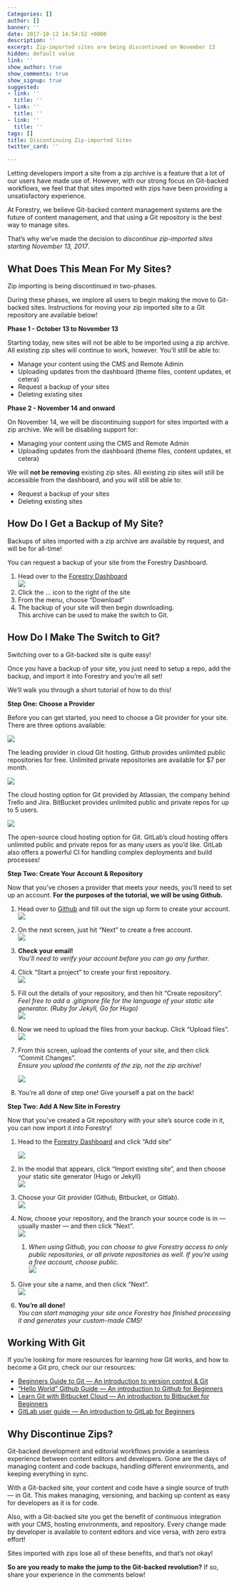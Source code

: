 ```yaml
---
Categories: []
author: []
banner: ''
date: 2017-10-12 14:54:52 +0000
description: ''
excerpt: Zip-imported sites are being discontinued on November 13
hidden: default value
link: ''
show_author: true
show_comments: true
show_signup: true
suggested:
- link: ''
  title: ''
- link: ''
  title: ''
- link: ''
  title: ''
tags: []
title: Discontinuing Zip-imported Sites
twitter_card: ''

---
```

Letting developers import a site from a zip archive is a feature that a lot of our users have made use of. However, with our strong focus on Git-backed workflows, we feel that that sites imported with zips have been providing a unsatisfactory experience.

At Forestry, we believe Git-backed content management systems are the future of content management, and that using a Git repository is the best way to manage sites.

That’s why we’ve made the decision to _discontinue zip-imported sites starting November 13, 2017_. 

## What Does This Mean For My Sites?

Zip importing is being discontinued in two-phases.

During these phases, we implore all users to begin making the move to Git-backed sites. Instructions for moving your zip imported site to a Git repository are available below!

**Phase 1 - October 13 to November 13**

Starting today, new sites will not be able to be imported using a zip archive. All existing zip sites will continue to work, however. You’ll still be able to:

* Manage your content using the CMS and Remote Admin
* Uploading updates from the dashboard (theme files, content updates, et cetera)
* Request a backup of your sites
* Deleting existing sites

**Phase 2 - November 14 and onward**

On November 14, we will be discontinuing support for sites imported with a zip archive. We will be disabling support for:

* Managing your content using the CMS and Remote Admin
* Uploading updates from the dashboard (theme files, content updates, et cetera)

We will **not be removing** existing zip sites. All existing zip sites will still be accessible from the dashboard, and you will still be able to:

* Request a backup of your sites
* Deleting existing sites

## How Do I Get a Backup of My Site?

Backups of sites imported with a zip archive are available by request, and will be for all-time!

You can request a backup of your site from the Forestry Dashboard.

1. Head over to the [Forestry Dashboard](https://app.forestry.io/dashboard)  
   ![](https://d2mxuefqeaa7sj.cloudfront.net/s_8C4CED3D75504D28509A2D9F1536E2FD4FD296FEF40B8A1D45994577317FAA20_1507829464198_Screen+Shot+2017-10-12+at+1.12.42+PM.png)
2. Click the … icon to the right of the site
3. From the menu, choose “Download”
4. The backup of your site will then begin downloading.  
   This archive can be used to make the switch to Git.

## How Do I Make The Switch to Git?

Switching over to a Git-backed site is quite easy!

Once you have a backup of your site, you just need to setup a repo, add the backup, and import it into Forestry and you’re all set!

We’ll walk you through a short tutorial of how to do this!

**Step One: Choose a Provider**

Before you can get started, you need to choose a Git provider for your site. There are three options available:

![](https://d2mxuefqeaa7sj.cloudfront.net/s_8C4CED3D75504D28509A2D9F1536E2FD4FD296FEF40B8A1D45994577317FAA20_1507829685832_image.png)

The leading provider in cloud Git hosting. Github provides unlimited public repositories for free. Unlimited private repositories are available for $7 per month.

![](https://d2mxuefqeaa7sj.cloudfront.net/s_8C4CED3D75504D28509A2D9F1536E2FD4FD296FEF40B8A1D45994577317FAA20_1507829646642_image.png)

The cloud hosting option for Git provided by Atlassian, the company behind Trello and Jira. BitBucket provides unlimited public and private repos for up to 5 users.

![](https://d2mxuefqeaa7sj.cloudfront.net/s_8C4CED3D75504D28509A2D9F1536E2FD4FD296FEF40B8A1D45994577317FAA20_1507829707471_image.png)

The open-source cloud hosting option for Git. GitLab’s cloud hosting offers unlimited public and private repos for as many users as you’d like. GitLab also offers a powerful CI for handling complex deployments and build processes!

**Step Two: Create Your Account & Repository**

Now that you’ve chosen a provider that meets your needs, you’ll need to set up an account. **For the purposes of the tutorial, we will be using Github.**

1. Head over to [Github](https://github.com/) and fill out the sign up form to create your account.  
   ![](https://d2mxuefqeaa7sj.cloudfront.net/s_8C4CED3D75504D28509A2D9F1536E2FD4FD296FEF40B8A1D45994577317FAA20_1507829758160_Screen+Shot+2017-10-12+at+2.35.33+PM.png)
2. On the next screen, just hit “Next” to create a free account.  
   ![](https://d2mxuefqeaa7sj.cloudfront.net/s_8C4CED3D75504D28509A2D9F1536E2FD4FD296FEF40B8A1D45994577317FAA20_1507823395567_Screen+Shot+2017-10-12+at+12.22.46+PM.png)
3. **Check your email!**  
   _You’ll need to verify your account before you can go any further._
4. Click “Start a project” to create your first repository.  
   ![](https://d2mxuefqeaa7sj.cloudfront.net/s_8C4CED3D75504D28509A2D9F1536E2FD4FD296FEF40B8A1D45994577317FAA20_1507823335501_Screen+Shot+2017-10-12+at+12.22.58+PM.png)
5. Fill out the details of your repository, and then hit “Create repository”.  
   _Feel free to add a .gitignore file for the language of your static site generator. (Ruby for Jekyll, Go for Hugo)  
   ![](https://d2mxuefqeaa7sj.cloudfront.net/s_8C4CED3D75504D28509A2D9F1536E2FD4FD296FEF40B8A1D45994577317FAA20_1507823591631_Screen+Shot+2017-10-12+at+12.52.49+PM.png)_
6. Now we need to upload the files from your backup. Click “Upload files”.  
   ![](https://d2mxuefqeaa7sj.cloudfront.net/s_8C4CED3D75504D28509A2D9F1536E2FD4FD296FEF40B8A1D45994577317FAA20_1507823696297_Screen+Shot+2017-10-12+at+12.54.17+PM.png)
7. From this screen, upload the contents of your site, and then click “Commit Changes”.  
   _Ensure you upload the contents of the zip, not the zip archive!_  
     
   ![](https://d2mxuefqeaa7sj.cloudfront.net/s_8C4CED3D75504D28509A2D9F1536E2FD4FD296FEF40B8A1D45994577317FAA20_1507824539332_Screen+Shot+2017-10-12+at+1.05.11+PM+2.png)
8. You’re all done of step one! Give yourself a pat on the back!

**Step Two: Add A New Site in Forestry**

Now that you’ve created a Git repository with your site’s source code in it, you can now import it into Forestry!

1. Head to the [Forestry Dashboard](https://app.forestry.io/dashboard) and click “Add site”

   ![](https://d2mxuefqeaa7sj.cloudfront.net/s_8C4CED3D75504D28509A2D9F1536E2FD4FD296FEF40B8A1D45994577317FAA20_1507914515735_image.png)
2. In the modal that appears, click “Import existing site”, and then choose your static site generator (Hugo or Jekyll)  
   ![](https://d2mxuefqeaa7sj.cloudfront.net/s_8C4CED3D75504D28509A2D9F1536E2FD4FD296FEF40B8A1D45994577317FAA20_1507830631737_image.png)
3. Choose your Git provider (Github, Bitbucket, or Gitlab).  
   ![](https://d2mxuefqeaa7sj.cloudfront.net/s_8C4CED3D75504D28509A2D9F1536E2FD4FD296FEF40B8A1D45994577317FAA20_1507830664231_image.png)
4. Now, choose your repository, and the branch your source code is in — usually master — and then click “Next”.  
   ![](https://d2mxuefqeaa7sj.cloudfront.net/s_8C4CED3D75504D28509A2D9F1536E2FD4FD296FEF40B8A1D45994577317FAA20_1507830726972_image.png)
   1. _When using Github, you can choose to give Forestry access to only public repositories, or all private repositories as well. If you’re using a free account, choose public._  
      ![](https://d2mxuefqeaa7sj.cloudfront.net/s_8C4CED3D75504D28509A2D9F1536E2FD4FD296FEF40B8A1D45994577317FAA20_1507830703451_image.png)
5. Give your site a name, and then click “Next”.  
   ![](https://d2mxuefqeaa7sj.cloudfront.net/s_8C4CED3D75504D28509A2D9F1536E2FD4FD296FEF40B8A1D45994577317FAA20_1507830742769_image.png)
6. **You’re all done!**  
   _You can start managing your site once Forestry has finished processing it and generates your custom-made CMS!_

## Working With Git

If you’re looking for more resources for learning how Git works, and how to become a Git pro, check our our resources:

* [Beginners Guide to Git — An introduction to version control & Git](https://www.atlassian.com/git/tutorials/what-is-version-control)
* [“Hello World” Github Guide — An introduction to Github for Beginners](https://guides.github.com/activities/hello-world/)
* [Learn Git with Bitbucket Cloud — An introduction to Bitbucket for Beginners](https://www.atlassian.com/git/tutorials/learn-git-with-bitbucket-cloud)
* [GitLab user guide — An introduction to GitLab for Beginners](https://docs.gitlab.com/ee/user/index.html)

## Why Discontinue Zips?

Git-backed development and editorial workflows provide a seamless experience between content editors and developers. Gone are the days of managing content and code backups, handling different environments, and keeping everything in sync.

With a Git-backed site, your content and code have a single source of truth — in Git. This makes managing, versioning, and backing up content as easy for developers as it is for code.

Also, with a Git-backed site you get the benefit of continuous integration with your CMS, hosting environments, and repository. Every change made by developer is available to content editors and vice versa, with zero extra effort!

Sites imported with zips lose all of these benefits, and that’s not okay!

**So are you ready to make the jump to the Git-backed revolution?** If so, share your experience in the comments below!